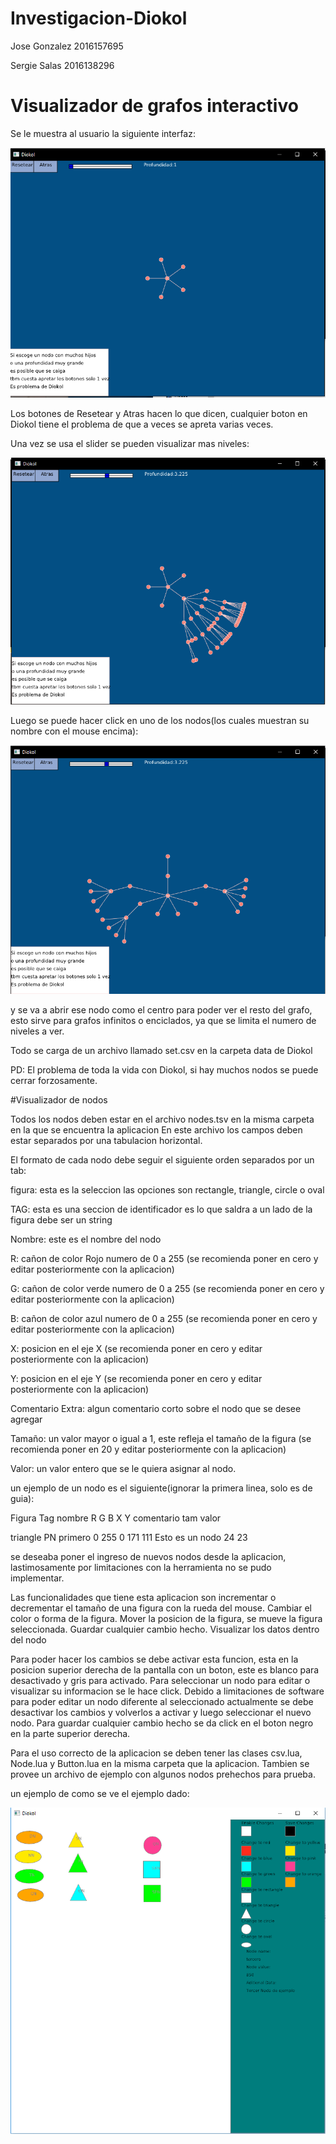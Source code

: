 # Investigacion-Diokol
Jose Gonzalez 2016157695

Sergie Salas 2016138296
# Visualizador de grafos interactivo
Se le muestra al usuario la siguiente interfaz:

![](Visualizador%20de%20Grafos%20interactivo/f1.PNG)

Los botones de Resetear y Atras hacen lo que dicen, cualquier boton en Diokol tiene el problema de que a veces se apreta varias veces.

Una vez se usa el slider se pueden visualizar mas niveles:

![](Visualizador%20de%20Grafos%20interactivo/f4.PNG)

Luego se puede hacer click en uno de los nodos(los cuales muestran su nombre con el mouse encima):

![](Visualizador%20de%20Grafos%20interactivo/fAbriendo.PNG)

y se va a abrir ese nodo como el centro para poder ver el resto del grafo, esto sirve para grafos infinitos o enciclados, ya que se limita el numero de niveles a ver.

Todo se carga de un archivo llamado set.csv en la carpeta data de Diokol

PD: El problema de toda la vida con Diokol, si hay muchos nodos se puede cerrar forzosamente.

#Visualizador de nodos

Todos los nodos deben estar en el archivo nodes.tsv en la misma carpeta en la que se encuentra la aplicacion
En este archivo los campos deben estar separados por una tabulacion horizontal.
	
	
El formato de cada nodo debe seguir el siguiente orden separados por un tab:

figura: esta es la seleccion las opciones son rectangle, triangle, circle o oval

TAG: esta es una seccion de identificador es lo que saldra a un lado de la figura debe ser un string

Nombre: este es el nombre del nodo

R: cañon de color Rojo numero de 0 a 255 (se recomienda poner en cero y editar posteriormente con la aplicacion)

G: cañon de color verde numero de 0 a 255 (se recomienda poner en cero y editar posteriormente con la aplicacion)

B: cañon de color azul numero de 0 a 255 (se recomienda poner en cero y editar posteriormente con la aplicacion)

X: posicion en el eje X (se recomienda poner en cero y editar posteriormente con la aplicacion)

Y: posicion en el eje Y (se recomienda poner en cero y editar posteriormente con la aplicacion)

Comentario Extra: algun comentario corto sobre el nodo que se desee agregar

Tamaño: un valor mayor o igual a 1, este refleja el tamaño de la figura (se recomienda poner en 20 y editar posteriormente con la aplicacion)

Valor: un valor entero que se le quiera asignar al nodo.
	
	
un ejemplo de un nodo es el siguiente(ignorar la primera linea, solo es de guia): 
	
Figura   Tag nombre  R    G  B    X   Y    comentario    tam valor 

triangle	PN	primero	0	255	0	171	111	Esto es un nodo	24	23
	
se deseaba poner el ingreso de nuevos nodos desde la aplicacion, lastimosamente por limitaciones con la herramienta no se pudo implementar.

Las funcionalidades que tiene esta aplicacion son incrementar o decrementar el tamaño de una figura con la rueda del mouse.
Cambiar el color o forma de la figura.
Mover la posicion de la figura, se mueve la figura seleccionada.
Guardar cualquier cambio hecho.
Visualizar los datos dentro del nodo
	
Para poder hacer los cambios se debe activar esta funcion, esta en la posicion superior derecha de la pantalla con un boton, este es blanco para desactivado y gris para activado.
Para seleccionar un nodo para editar o visualizar su informacion se le hace click.
Debido a limitaciones de software para poder editar un nodo diferente al seleccionado actualmente se debe desactivar los cambios y volverlos a activar y luego seleccionar el nuevo nodo.
Para guardar cualquier cambio hecho se da click en el boton negro en la parte superior derecha.

Para el uso correcto de la aplicacion se deben tener las clases csv.lua, Node.lua y Button.lua en la misma carpeta que la aplicacion.
Tambien se provee un archivo de ejemplo con algunos nodos prehechos para prueba.

un ejemplo de como se ve el ejemplo dado:

![](Visualizador%20de%20nodos/ejemplo.png)
